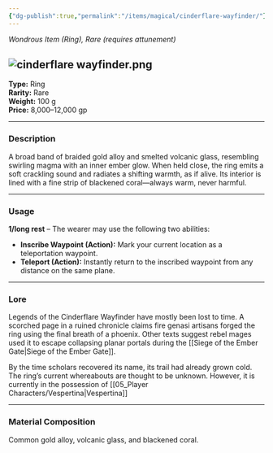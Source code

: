 ```yaml
---
{"dg-publish":true,"permalink":"/items/magical/cinderflare-wayfinder/"}
---
```


_Wondrous Item (Ring), Rare (requires attunement)_

![cinderflare wayfinder.png](/img/user/Items/Magical/cinderflare%20wayfinder.png)
---

**Type:** Ring  
**Rarity:** Rare  
**Weight:** 100 g  
**Price:** 8,000–12,000 gp

---

### **Description**

A broad band of braided gold alloy and smelted volcanic glass, resembling swirling magma with an inner ember glow. When held close, the ring emits a soft crackling sound and radiates a shifting warmth, as if alive. Its interior is lined with a fine strip of blackened coral—always warm, never harmful.

---

### **Usage**

**1/long rest** – The wearer may use the following two abilities:

- **Inscribe Waypoint (Action):** Mark your current location as a teleportation waypoint.
- **Teleport (Action):** Instantly return to the inscribed waypoint from any distance on the same plane.

---

### **Lore**

Legends of the Cinderflare Wayfinder have mostly been lost to time. A scorched page in a ruined chronicle claims fire genasi artisans forged the ring using the final breath of a phoenix. Other texts suggest rebel mages used it to escape collapsing planar portals during the [[Siege of the Ember Gate\|Siege of the Ember Gate]].

By the time scholars recovered its name, its trail had already grown cold. The ring’s current whereabouts are thought to be unknown. However, it is currently in the possession of [[05_Player Characters/Vespertina\|Vespertina]]

---

### **Material Composition**

Common gold alloy, volcanic glass, and blackened coral.
